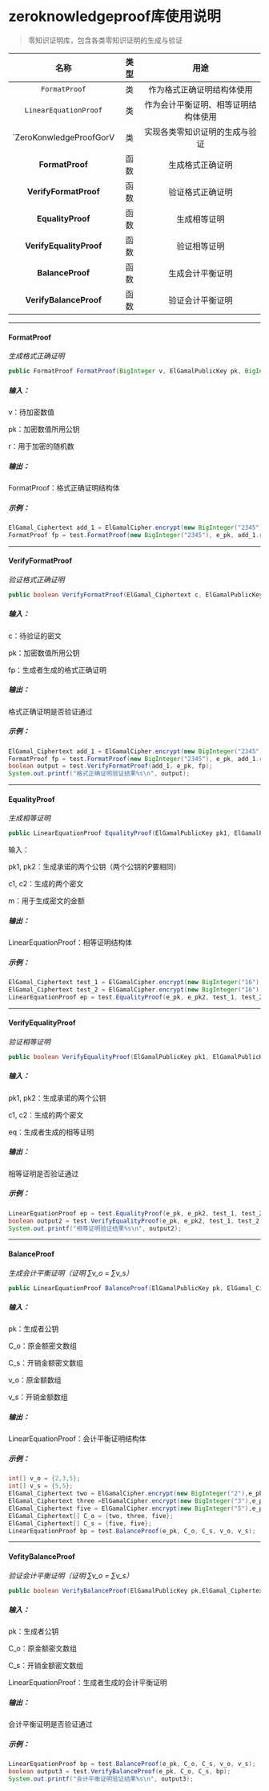 # zeroknowledgeproof库使用说明

> 零知识证明库，包含各类零知识证明的生成与验证

|          名称           | 类型 |                 用途                 |
| :---------------------: | :--: | :----------------------------------: |
|      `FormatProof`      |  类  |      作为格式正确证明结构体使用      |
|  `LinearEquationProof`  |  类  | 作为会计平衡证明、相等证明结构体使用 |
| `ZeroKonwledgeProofGorV |  类  |    实现各类零知识证明的生成与验证    |
|     **FormatProof**     | 函数 |           生成格式正确证明           |
|  **VerifyFormatProof**  | 函数 |           验证格式正确证明           |
|    **EqualityProof**    | 函数 |             生成相等证明             |
| **VerifyEqualityProof** | 函数 |             验证相等证明             |
|    **BalanceProof**     | 函数 |           生成会计平衡证明           |
| **VerifyBalanceProof**  | 函数 |           验证会计平衡证明           |

---

#### FormatProof

*生成格式正确证明*

```java
public FormatProof FormatProof(BigInteger v, ElGamalPublicKey pk, BigInteger r)
```

##### 输入：

v：待加密数值

pk：加密数值所用公钥

r：用于加密的随机数

##### 输出：

FormatProof：格式正确证明结构体

##### 示例：

```java
ElGamal_Ciphertext add_1 = ElGamalCipher.encrypt(new BigInteger("2345"), e_pk);
FormatProof fp = test.FormatProof(new BigInteger("2345"), e_pk, add_1.r);
```

---

#### VerifyFormatProof

*验证格式正确证明*

```java
public boolean VerifyFormatProof(ElGamal_Ciphertext c, ElGamalPublicKey pk, FormatProof fp)
```

##### 输入：

c：待验证的密文

pk：加密数值所用公钥

fp：生成者生成的格式正确证明

##### 输出：

格式正确证明是否验证通过

##### 示例：

```java
ElGamal_Ciphertext add_1 = ElGamalCipher.encrypt(new BigInteger("2345"), e_pk);
FormatProof fp = test.FormatProof(new BigInteger("2345"), e_pk, add_1.r);
boolean output = test.VerifyFormatProof(add_1, e_pk, fp);
System.out.printf("格式正确证明验证结果%s\n", output);
```

---

#### EqualityProof

*生成相等证明*

```java
public LinearEquationProof EqualityProof(ElGamalPublicKey pk1, ElGamalPublicKey pk2, ElGamal_Ciphertext c1, ElGamal_Ciphertext c2, BigInteger m)
```

输入：

pk1, pk2：生成承诺的两个公钥（两个公钥的P要相同）

c1, c2：生成的两个密文

m：用于生成密文的金额

##### 输出：

LinearEquationProof：相等证明结构体

##### 示例：

```java
ElGamal_Ciphertext test_1 = ElGamalCipher.encrypt(new BigInteger("16"),e_pk);
ElGamal_Ciphertext test_2 = ElGamalCipher.encrypt(new BigInteger("16"),e_pk2);
LinearEquationProof ep = test.EqualityProof(e_pk, e_pk2, test_1, test_2, new BigInteger("16"));
```

---

#### VerifyEqualityProof

*验证相等证明*

```java
public boolean VerifyEqualityProof(ElGamalPublicKey pk1, ElGamalPublicKey pk2, ElGamal_Ciphertext c1, ElGamal_Ciphertext c2, LinearEquationProof ep)
```

##### 输入：

pk1, pk2：生成承诺的两个公钥

c1, c2：生成的两个密文

eq：生成者生成的相等证明

##### 输出：

相等证明是否验证通过

##### 示例：

```java
LinearEquationProof ep = test.EqualityProof(e_pk, e_pk2, test_1, test_2, new BigInteger("16"));
boolean output2 = test.VerifyEqualityProof(e_pk, e_pk2, test_1, test_2, ep);
System.out.printf("相等证明验证结果%s\n", output2);
```

---

#### BalanceProof

*生成会计平衡证明（证明 ∑v_o = ∑v_s）*

```java
public LinearEquationProof BalanceProof(ElGamalPublicKey pk, ElGamal_Ciphertext[] C_o, ElGamal_Ciphertext[] C_s, int[] v_o, int[] v_s)
```

##### 输入：

pk：生成者公钥

C_o：原金额密文数组

C_s：开销金额密文数组

v_o：原金额数组

v_s：开销金额数组

##### 输出：

LinearEquationProof：会计平衡证明结构体

##### 示例：

```java
int[] v_o = {2,3,5};
int[] v_s = {5,5};
ElGamal_Ciphertext two = ElGamalCipher.encrypt(new BigInteger("2"),e_pk);
ElGamal_Ciphertext three =ElGamalCipher.encrypt(new BigInteger("3"),e_pk);
ElGamal_Ciphertext five = ElGamalCipher.encrypt(new BigInteger("5"),e_pk);
ElGamal_Ciphertext[] C_o = {two, three, five};
ElGamal_Ciphertext[] C_s = {five, five};
LinearEquationProof bp = test.BalanceProof(e_pk, C_o, C_s, v_o, v_s);
```

---

#### VefityBalanceProof

*验证会计平衡证明（证明 ∑v_o = ∑v_s）*

```java
public boolean VerifyBalanceProof(ElGamalPublicKey pk,ElGamal_Ciphertext[] C_o, ElGamal_Ciphertext[] C_s, LinearEquationProof bp)
```

##### 输入：

pk：生成者公钥

C_o：原金额密文数组

C_s：开销金额密文数组

LinearEquationProof：生成者生成的会计平衡证明

##### 输出：

会计平衡证明是否验证通过

##### 示例：

```java
LinearEquationProof bp = test.BalanceProof(e_pk, C_o, C_s, v_o, v_s);
boolean output3 = test.VerifyBalanceProof(e_pk, C_o, C_s, bp);
System.out.printf("会计平衡证明验证结果%s\n", output3);
```
